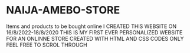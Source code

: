 # NAIJA-AMEBO-STORE
Items and products to be bought online
I CREATED THIS WEBSITE ON 16/8/2022-18/8/2020
THIS IS MY FIRST EVER PERSONALIZED WEBSITE FOR AN ONLINNE STORE CREATED WITH HTML AND CSS CODES ONLY FEEL FREE TO SCROL THROUGH
